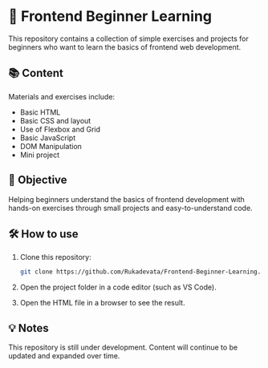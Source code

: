 # 🎨 Frontend Beginner Learning

This repository contains a collection of simple exercises and projects for beginners who want to learn the basics of frontend web development.

## 📚 Content

Materials and exercises include:

- Basic HTML
- Basic CSS and layout
- Use of Flexbox and Grid
- Basic JavaScript
- DOM Manipulation
- Mini project

## 🎯 Objective

Helping beginners understand the basics of frontend development with hands-on exercises through small projects and easy-to-understand code.

## 🛠️ How to use

1. Clone this repository:

   ```bash
   git clone https://github.com/Rukadevata/Frontend-Beginner-Learning.git

2. Open the project folder in a code editor (such as VS Code).

3. Open the HTML file in a browser to see the result.

## 💡 Notes
This repository is still under development. Content will continue to be updated and expanded over time.